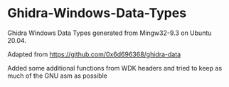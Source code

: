 # Ghidra-Windows-Data-Types
Ghidra Windows Data Types generated from Mingw32-9.3 on Ubuntu 20.04.

Adapted from  https://github.com/0x6d696368/ghidra-data

Added some additional functions from WDK headers and tried to keep as much of the GNU asm as possible

